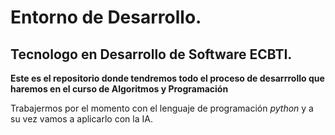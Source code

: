 # Entorno de Desarrollo.
## Tecnologo en Desarrollo de Software ECBTI.
__Este es el repositorio donde tendremos todo el proceso de desarrrollo que haremos en el curso de Algoritmos y Programación__

Trabajermos por el momento con el lenguaje de programación _python_ y a su vez vamos a aplicarlo con la IA.
